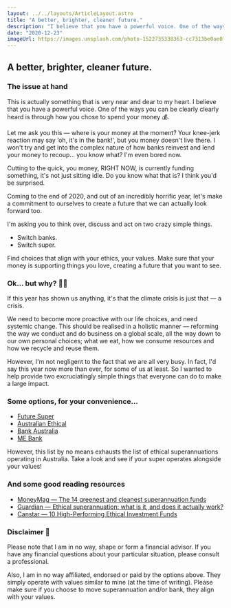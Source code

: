 ```yaml
---
layout: ../../layouts/ArticleLayout.astro
title: "A better, brighter, cleaner future."
description: "I believe that you have a powerful voice. One of the ways you can be clearly clearly heard is through how you chose to spend your money."
date: "2020-12-23"
imageUrl: https://images.unsplash.com/photo-1522735338363-cc7313be0ae0?ixid=MnwxMjA3fDB8MHxzZWFyY2h8NXx8d2luZCUyMGVuZXJneXxlbnwwfHwwfHw%3D&ixlib=rb-1.2.1&auto=format&fit=crop&w=1720
---
```


## A better, brighter, cleaner future.

### The issue at hand

This is actually something that is very near and dear to my heart. I believe that you have a powerful voice. One of the ways you can be clearly clearly heard is through how you chose to spend your money 💰.

Let me ask you this — where is your money at the moment? Your knee-jerk reaction may say ‘oh, it's in the bank!', but you money doesn't live there. I won't try and get into the complex nature of how banks reinvest and lend your money to recoup… you know what? I'm even bored now.

Cutting to the quick, you money, RIGHT NOW, is currently funding something, it's not just sitting idle. Do you know what that is? I think you'd be surprised.

Coming to the end of 2020, and out of an incredibly horrific year, let's make a commitment to ourselves to create a future that we can actually look forward too.

I'm asking you to think over, discuss and act on two crazy simple things.

- Switch banks.
- Switch super.

Find choices that align with your ethics, your values. Make sure that your money is supporting things you love, creating a future that you want to see.

### Ok… but why? 🤷‍♂️

If this year has shown us anything, it's that the climate crisis is just that — a crisis.

We need to become more proactive with our life choices, and need systemic change. This should be realised in a holistic manner — reforming the way we conduct and do business on a global scale, all the way down to our own personal choices; what we eat, how we consume resources and how we recycle and reuse them.

However, I'm not negligent to the fact that we are all very busy. In fact, I'd say this year now more than ever, for some of us at least. So I wanted to help provide two excruciatingly simple things that everyone can do to make a large impact.

### Some options, for your convenience…

- [Future Super](https://www.futuresuper.com.au/)
- [Australian Ethical](https://www.australianethical.com.au/)
- [Bank Australia](https://www.bankaust.com.au/)
- [ME Bank](https://www.mebank.com.au/)

However, this list by no means exhausts the list of ethical superannuations operating in Australia. Take a look and see if your super operates alongside your values!

### And some good reading resources

- [MoneyMag — The 14 greenest and cleanest superannuation funds](https://www.moneymag.com.au/14-greenest-super-funds)
- [Guardian — Ethical superannuation: what is it, and does it actually work?](https://www.theguardian.com/australia-news/2019/oct/27/ethical-superannuation-what-is-it-and-does-it-actually-work#:~:text=Four%20funds%20in%20Australia%20currently,Australian%20Super%2C%20the%20country's%20largest.)
- [Canstar — 10 High-Performing Ethical Investment Funds](https://www.canstar.com.au/investor-hub/10-top-ethical-investment-funds/)

### Disclaimer 🚨

Please note that I am in no way, shape or form a financial advisor. If you have any financial questions about your particular situation, please consult a professional.

Also, I am in no way affiliated, endorsed or paid by the options above. They simply operate with values similar to mine (at the time of writing). Please make sure if you choose to move superannuation and/or bank, they align with your values.

